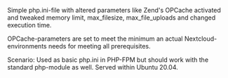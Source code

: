 Simple php.ini-file with altered parameters like Zend's OPCache activated and tweaked memory limit, max_filesize, max_file_uploads and changed execution time.

OPCache-parameters are set to meet the minimum an actual Nextcloud-environments needs for meeting all prerequisites.

Scenario: Used as basic php.ini in PHP-FPM but should work with the standard php-module as well. Served within Ubuntu 20.04.
